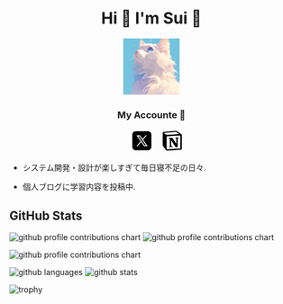 
<h1 align="center">
  Hi 👋 I'm Sui 🫧
</h1>

<p align="center">
  <img src="./images/demo-avatar.png" alt="sui image" width="100" height="100">
</p>
<p align="center">
<h3 align="center" >
  My Accounte 🔗 
</h3>
 <div align="center"  class="icons-social" style="margin-left: 10px;">
  <a style="margin-left: 10px;"  target="_blank" href="https://x.com/________Sui__">
    <img src="./images/Xcom.png" width="40" height="40"></a>
  <a style="margin-left: 10px;"  target="_blank" href="https://sui-o0.notion.site/Code-Snippets-89b3e6f8333c414bba9abb57943d5f84?pvs=4">
    <img src="./images/Notion.png" width="40" height="40"></a>
 </div>
</p>

- システム開発・設計が楽しすぎて毎日寝不足の日々.

- 個人ブログに学習内容を投稿中.

## GitHub Stats

<p align="left">
  <picture>
        <source media="(prefers-color-scheme: dark)"  srcset="output/metrics.base.svg" width="400" />
	<source media="(prefers-color-scheme: light)" srcset="output/metrics.base.svg" width="400" />
	<img alt="github profile contributions chart"    src="https://raw.githubusercontent.com/oooo-o0/oooo-o0/output-3d-contrib/day.svg" />
  </picture>
  <picture>
   	<source media="(prefers-color-scheme: dark)"  srcset="output/details.svg" width="400" />
	<source media="(prefers-color-scheme: light)" srcset="output/details.svg" width="400" />
	<img alt="github profile contributions chart"    src="https://raw.githubusercontent.com/oooo-o0/oooo-o0/output-3d-contrib/day.svg" />
  </picture>
</p>

<p align="left" >
	<picture>
	  <source media="(prefers-color-scheme: dark)"  srcset="profile-3d-contrib/profile-night-rainbow.svg" width="700" />
	  <source media="(prefers-color-scheme: light)" srcset="profile-3d-contrib/profile-season-animate.svg" width="700" />
	  <img alt="github profile contributions chart"    src="https://raw.githubusercontent.com/oooo-o0/oooo-o0/output-3d-contrib/day.svg" />
	</picture>
</p>

<p align="left" >
<img alt="github languages" 
src="https://github-readme-stats.vercel.app/api?username=oooo-o0&show_icons=true"/>
<img alt="github stats"
src="https://github-readme-stats.vercel.app/api/top-langs/?username=oooo-o0"/>
</p>



![trophy](https://github-profile-trophy.vercel.app/?username=oooo-o0&theme=gruvbox)

<!--
**oooo-o0/oooo-o0** is a ✨ _special_ ✨ repository because its `README.md` (this file) appears on your GitHub profile.

Here are some ideas to get you started:

- 🔭 I’m currently working on ...
- 🌱 I’m currently learning ...
- 👯 I’m looking to collaborate on ...
- 🤔 I’m looking for help with ...
- 💬 Ask me about ...
- 📫 How to reach me: ...
- 😄 Pronouns: ...
- ⚡ Fun fact: ...
-->

